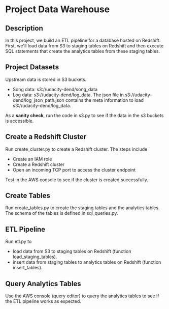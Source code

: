 # Project Data Warehouse

## Description
In this project, we build 
an ETL pipeline for a database hosted on Redshift. 
First, we'll load data 
from S3 to staging tables on Redshift and then execute 
SQL statements that create the analytics tables 
from these staging tables.

## Project Datasets

Upstream data is stored in S3 buckets.
- Song data: s3://udacity-dend/song_data
- Log data: s3://udacity-dend/log_data. The json file in s3://udacity-dend/log_json_path.json contains the meta information to load s3://udacity-dend/log_data.

As a **sanity check**, run the code in s3.py to see if the data
in the s3 buckets is accessible.

## Create a Redshift Cluster

Run create_cluster.py to create a Redshift cluster. The steps include
- Create an IAM role
- Create a Redshift cluster
- Open an incoming TCP port to access the cluster endpoint

Test in the AWS console to see if the cluster is created successfully.

## Create Tables

Run create_tables.py to create the staging tables and the analytics tables.
The schema of the tables is defined in sql_queries.py.

## ETL Pipeline

Run etl.py to 
- load data from S3 to staging tables on Redshift (function load_staging_tables).
- insert data from staging tables to analytics tables on Redshift (function insert_tables).

## Query Analytics Tables

Use the AWS console (query editor) to query the analytics tables to see if the ETL pipeline works as expected.




